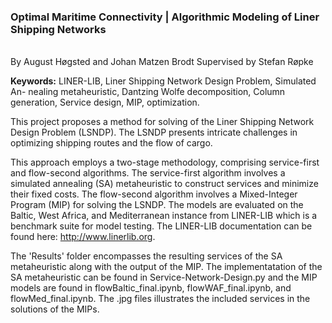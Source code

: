 ### Optimal Maritime Connectivity | Algorithmic Modeling of Liner Shipping Networks

<br>
By August Høgsted and Johan Matzen Brodt
Supervised by Stefan Røpke
<br>

__Keywords:__ LINER-LIB, Liner Shipping Network Design Problem, Simulated An-
nealing metaheuristic, Dantzing Wolfe decomposition, Column generation, Service design, MIP, optimization.
<br>

This project proposes a method for solving of the Liner Shipping Network Design Problem (LSNDP). The LSNDP presents intricate challenges in optimizing shipping routes and the flow of cargo.

This approach employs a two-stage methodology, comprising service-first and flow-second algorithms. The service-first algorithm involves a simulated annealing (SA) metaheuristic to construct services and minimize their fixed costs. The flow-second algorithm involves a Mixed-Integer Program (MIP) for solving the LSNDP. The models are evaluated on the Baltic, West Africa, and Mediterranean instance from LINER-LIB which is a benchmark suite for model testing. The LINER-LIB documentation can be found here: http://www.linerlib.org.

The 'Results' folder encompasses the resulting services of the SA metaheuristic along with the output of the MIP. The implementatation of the SA metaheuristic can be found in Service-Network-Design.py and the MIP models are found in flowBaltic_final.ipynb, flowWAF_final.ipynb, and flowMed_final.ipynb. The .jpg files illustrates the included services in the solutions of the MIPs.
